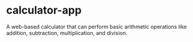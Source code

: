 # calculator-app
A web-based calculator that can perform basic arithmetic operations like addition, subtraction, multiplication, and division.
